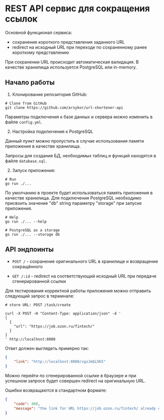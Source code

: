 # REST API сервис для сокращения ссылок

Основной функционал сервиса:

* сохранение короткого представления заданного URL
* redirect на исходный URL при переходе по сохраненному ранее короткому представлению

 
При сохранении URL происходит автоматическая валидация.
В качестве хранилища используется PostgreSQL или in-memory.

## Начало работы
1. Клонирование репозитория GitHub:

```shell
# Clone from GitHub
git clone https://github.com/arsykor/url-shortener-api
```
Параметры подключения к базе данных и сервера можно изменить в файле `config.yml`.

2. Настройка подключения к PostgreSQL



Данный пункт можно пропустить в случае использования памяти приложения в качестве хранилища.

Запросы для создания БД, необходимых таблиц и функций находятся в файле  `database.sql`.

2. Запуск приложения:

```shell
# Run
go run ./...
```
По умолчанию в проекте будет использоваться память приложения в качестве хранилища. Для подключения PostgreSQL необходимо присвоить значение "db" string параметру "storage" при запуске приложения.

```shell
# Help
go run ./... --help

# PostgreSQL as a storage
go run ./... --storage db 
```

## API эндпоинты



* `POST /` - сохранение оригинального URL в хранилище и возвращение сокращённого

* `GET /:id` - redirect на соответствующий исходный URL при передаче сгенерированной ссылки 

Для тестирования корректной работы приложения можно отправить следующий запрос в терминале:

```shell
# store URL: POST /task/create

curl -X POST -H "Content-Type: application/json" -d '
[
  {
    "url": "https://job.ozon.ru/fintech/"
  }
]
' http://localhost:8080
```
Ответ должен выглядеть примерно так:
```json
{
    "link": "http://localhost:8080/vgzJmQi5K5"
}
```
Можно перейти по сгенерированной ссылке в браузере и при успешном запросе будет совершен redirect на оригинальную URL.

Ошибки возвращаются в стандартном формате:

```json
{
    "code": 400,
    "message": "the link for URL https://job.ozon.ru/fintech/ already exists, try using ID = vgzJmQi5K5"
}
```
